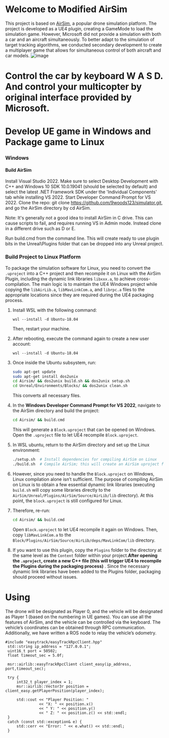 # Welcome to Modified AirSim

This project is based on [AirSim](https://microsoft.github.io/AirSim/), a popular drone simulation platform. The project is developed as a UE4 plugin, creating a GameMode to load the simulation game. However, Microsoft did not provide a simulation with both a car and an aircraft simultaneously. To better adapt to the simulation of target tracking algorithms, we conducted secondary development to create a multiplayer game that allows for simultaneous control of both aircraft and car models.
![image](https://github.com/user-attachments/assets/cca87443-943e-4c83-b719-5c4b63c07b8f)

# Control the car by keyboard W A S D. And control your multicopter by original interface provided by Microsoft.

# Develop UE game in Windows and Package game to Linux

### Windows

#### Build AirSim
Install Visual Studio 2022. Make sure to select Desktop Development with C++ and Windows 10 SDK 10.0.19041 (should be selected by default) and select the latest .NET Framework SDK under the 'Individual Components' tab while installing VS 2022.
Start Developer Command Prompt for VS 2022.
Clone the repo: git clone https://github.com/9woods123/simulator.git, and go the AirSim directory by cd AirSim.

Note: It's generally not a good idea to install AirSim in C drive. This can cause scripts to fail, and requires running VS in Admin mode. Instead clone in a different drive such as D or E.

Run build.cmd from the command line. This will create ready to use plugin bits in the Unreal\Plugins folder that can be dropped into any Unreal project.

### Build Project to Linux Platform

To package the simulation software for Linux, you need to convert the `.uproject` into a C++ project and then recompile it on Linux with the AirSim Plugin, including the dynamic link libraries `libxxx.a`, to achieve cross-compilation. The main logic is to maintain the UE4 Windows project while copying the `libAirLib.a`, `libMavLinkCom.a`, and `librpc.a` files to the appropriate locations since they are required during the UE4 packaging process.

1. Install WSL with the following command:
   ```
   wsl --install -d Ubuntu-18.04
   ```
   Then, restart your machine.

2. After rebooting, execute the command again to create a new user account:
   ```
   wsl --install -d Ubuntu-18.04
   ```

3. Once inside the Ubuntu subsystem, run:
   ```bash
   sudo apt-get update
   sudo apt-get install dos2unix
   cd Airsim/ && dos2unix build.sh && dos2unix setup.sh
   cd Unreal/Environments/Blocks/ && dos2unix clean.sh
   ```
   This converts all necessary files.

4. In the **Windows Developer Command Prompt for VS 2022**, navigate to the AirSim directory and build the project:
   ```cmd
   cd Airsim/ && build.cmd
   ```
   This will generate a `Block.uproject` that can be opened on Windows. Open the `.uproject` file to let UE4 recompile `Block.uproject`.

5. In WSL ubuntu, return to the AirSim directory and set up the Linux environment:
   ```bash
   ./setup.sh  # Install dependencies for compiling AirSim on Linux
   ./build.sh  # Compile AirSim; this will create an AirSim uproject for Ubuntu
   ```

6. However, since you need to handle the `Block.uproject` on Windows, Linux compilation alone isn’t sufficient. The purpose of compiling AirSim on Linux is to obtain a few essential dynamic link libraries (executing `build.sh` will copy some libraries directly to the `AirSim/Unreal/Plugins/AirSim/Source/AirLib/lib` directory). At this point, the `block.uproject` is still configured for Linux.

7. Therefore, re-run:
   ```cmd
   cd Airsim/ && build.cmd
   ```
   Open `Block.uproject` to let UE4 recompile it again on Windows. Then, copy `libMavLinkCom.a` to the `Block/Plugins/AirSim/Source/AirLib/deps/MavLinkCom/lib` directory.

8. If you want to use this plugin, copy the `Plugins` folder to the directory at the same level as the `Content` folder within your project.**After opening the `.uproject`, create a new C++ file (this will trigger UE4 to recompile the Plugins during the packaging process)** . Since the necessary dynamic link libraries have been added to the Plugins folder, packaging should proceed without issues.

# Using 

The drone will be designated as Player 0, and the vehicle will be designated as Player 1 (based on the numbering in UE games). You can use all the features of AirSim, and the vehicle can be controlled via the keyboard. The vehicle’s coordinates can be obtained through RPC communication. Additionally, we have written a ROS node to relay the vehicle’s odometry.
   ```
#include "easytrack/easyTrackRpcClient.hpp"
    std::string ip_address = "127.0.0.1"; 
    uint16_t port = 50502;                 
    float timeout_sec = 5.0f;             

    msr::airlib::easyTrackRpcClient client_easy(ip_address, port,timeout_sec);

    try {
        int32_t player_index = 1;
        msr::airlib::Vector3r position = client_easy.getPlayerPosition(player_index);

        std::cout << "Player Position: " 
                  << "X: " << position.x() 
                  << " Y: " << position.y() 
                  << " Z: " << position.z() << std::endl;
    }
    catch (const std::exception& e) {
        std::cerr << "Error: " << e.what() << std::endl;
    }
   ```

